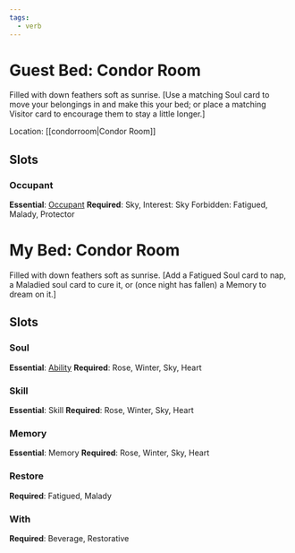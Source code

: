 ```yaml
---
tags:
  - verb
---
```

# Guest Bed: Condor Room
Filled with down feathers soft as sunrise. \[Use a matching Soul card to move your belongings in and make this your bed; or place a matching Visitor card to encourage them to stay a little longer.]

Location: [[condorroom|Condor Room]]
## Slots
### Occupant
**Essential**: [Occupant](https://uadaf.theevilroot.xyz/rowenarium/element/campable)
**Required**: Sky, Interest: Sky
Forbidden: Fatigued, Malady, Protector
# My Bed: Condor Room
Filled with down feathers soft as sunrise. \[Add a Fatigued Soul card to nap, a Maladied soul card to cure it, or (once night has fallen) a Memory to dream on it.]
## Slots
### Soul
**Essential**: [Ability](https://uadaf.theevilroot.xyz/rowenarium/element/ability)
**Required**: Rose, Winter, Sky, Heart
### Skill
**Essential**: Skill
**Required**: Rose, Winter, Sky, Heart
### Memory
**Essential**: Memory
**Required**: Rose, Winter, Sky, Heart
### Restore
**Required**: Fatigued, Malady
### With
**Required**: Beverage, Restorative